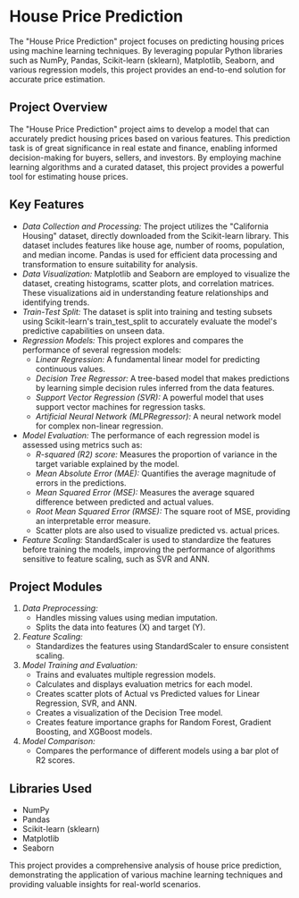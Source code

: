 # House Price Prediction

The "House Price Prediction" project focuses on predicting housing prices using machine learning techniques. By leveraging popular Python libraries such as NumPy, Pandas, Scikit-learn (sklearn), Matplotlib, Seaborn, and various regression models, this project provides an end-to-end solution for accurate price estimation.

## Project Overview

The "House Price Prediction" project aims to develop a model that can accurately predict housing prices based on various features. This prediction task is of great significance in real estate and finance, enabling informed decision-making for buyers, sellers, and investors. By employing machine learning algorithms and a curated dataset, this project provides a powerful tool for estimating house prices.

## Key Features

* *Data Collection and Processing:* The project utilizes the "California Housing" dataset, directly downloaded from the Scikit-learn library. This dataset includes features like house age, number of rooms, population, and median income. Pandas is used for efficient data processing and transformation to ensure suitability for analysis.
* *Data Visualization:* Matplotlib and Seaborn are employed to visualize the dataset, creating histograms, scatter plots, and correlation matrices. These visualizations aid in understanding feature relationships and identifying trends.
* *Train-Test Split:* The dataset is split into training and testing subsets using Scikit-learn's train_test_split to accurately evaluate the model's predictive capabilities on unseen data.
* *Regression Models:* This project explores and compares the performance of several regression models:
    * *Linear Regression:* A fundamental linear model for predicting continuous values.
    * *Decision Tree Regressor:* A tree-based model that makes predictions by learning simple decision rules inferred from the data features.
    * *Support Vector Regression (SVR):* A powerful model that uses support vector machines for regression tasks.
    * *Artificial Neural Network (MLPRegressor):* A neural network model for complex non-linear regression.
* *Model Evaluation:* The performance of each regression model is assessed using metrics such as:
    * *R-squared (R2) score:* Measures the proportion of variance in the target variable explained by the model.
    * *Mean Absolute Error (MAE):* Quantifies the average magnitude of errors in the predictions.
    * *Mean Squared Error (MSE):* Measures the average squared difference between predicted and actual values.
    * *Root Mean Squared Error (RMSE):* The square root of MSE, providing an interpretable error measure.
    * Scatter plots are also used to visualize predicted vs. actual prices.
* *Feature Scaling:* StandardScaler is used to standardize the features before training the models, improving the performance of algorithms sensitive to feature scaling, such as SVR and ANN.

## Project Modules

1.  *Data Preprocessing:*
    * Handles missing values using median imputation.
    * Splits the data into features (X) and target (Y).
2.  *Feature Scaling:*
    * Standardizes the features using StandardScaler to ensure consistent scaling.
3.  *Model Training and Evaluation:*
    * Trains and evaluates multiple regression models.
    * Calculates and displays evaluation metrics for each model.
    * Creates scatter plots of Actual vs Predicted values for Linear Regression, SVR, and ANN.
    * Creates a visualization of the Decision Tree model.
    * Creates feature importance graphs for Random Forest, Gradient Boosting, and XGBoost models.
4.  *Model Comparison:*
    * Compares the performance of different models using a bar plot of R2 scores.

## Libraries Used

* NumPy
* Pandas
* Scikit-learn (sklearn)
* Matplotlib
* Seaborn

This project provides a comprehensive analysis of house price prediction, demonstrating the application of various machine learning techniques and providing valuable insights for real-world scenarios.
